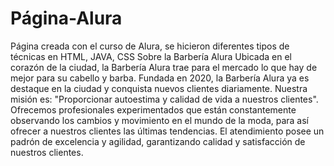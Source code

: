 # Página-Alura
Página creada con el curso de Alura, se hicieron diferentes tipos de técnicas en HTML, JAVA, CSS
Sobre la Barbería Alura
Ubicada en el corazón de la ciudad, la Barbería Alura trae para el mercado lo que hay de mejor para su cabello y barba. Fundada en 2020, la Barbería Alura ya es destaque en la ciudad y conquista nuevos clientes diariamente. 
Nuestra misión es: "Proporcionar autoestima y calidad de vida a nuestros clientes".
Ofrecemos profesionales experimentados que están constantemente observando los cambios y movimiento en el mundo de la moda, para así ofrecer a nuestros clientes las últimas tendencias. El atendimiento posee un padrón de excelencia y agilidad, garantizando calidad y satisfacción de nuestros clientes. 
